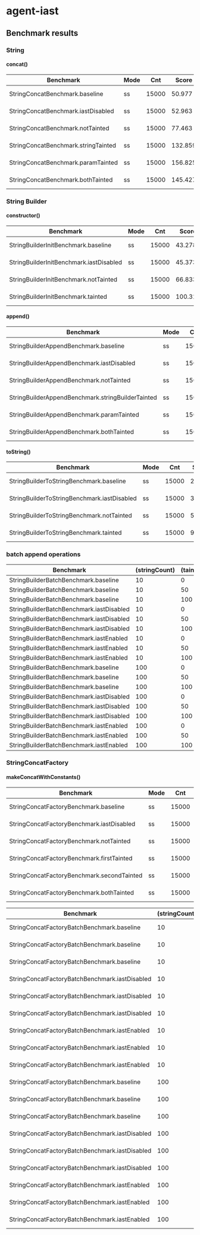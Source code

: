 # agent-iast

## Benchmark results

### String

#### concat()

| Benchmark                           | Mode | Cnt   | Score   | Error   | Units |
|-------------------------------------|------|-------|---------|---------|-------|
| StringConcatBenchmark.baseline      | ss   | 15000 |  50.977 | ± 1.561 | ns/op |
| StringConcatBenchmark.iastDisabled  | ss   | 15000 |  52.963 | ± 0.748 | ns/op |
| StringConcatBenchmark.notTainted    | ss   | 15000 |  77.463 | ± 0.990 | ns/op |
| StringConcatBenchmark.stringTainted | ss   | 15000 | 132.859 | ± 3.565 | ns/op |
| StringConcatBenchmark.paramTainted  | ss   | 15000 | 156.825 | ± 4.530 | ns/op |
| StringConcatBenchmark.bothTainted   | ss   | 15000 | 145.427 | ± 3.138 | ns/op |

### String Builder

#### constructor()

| Benchmark                               | Mode | Cnt   | Score   | Error   | Units |
|-----------------------------------------|------|-------|---------|---------|-------|
| StringBuilderInitBenchmark.baseline     | ss   | 15000 | 43.278  | ± 0.666 | ns/op |
| StringBuilderInitBenchmark.iastDisabled | ss   | 15000 | 45.373  | ± 2.391 | ns/op |
| StringBuilderInitBenchmark.notTainted   | ss   | 15000 | 66.833  | ± 1.292 | ns/op |
| StringBuilderInitBenchmark.tainted      | ss   | 15000 | 100.316 | ± 2.767 | ns/op |

#### append()

| Benchmark                                         | Mode | Cnt   | Score   | Error   | Units |
|---------------------------------------------------|------|-------|---------|---------|-------|
| StringBuilderAppendBenchmark.baseline             | ss   | 15000 |  50.261 | ± 2.212 | ns/op |
| StringBuilderAppendBenchmark.iastDisabled         | ss   | 15000 |  52.746 | ± 0.567 | ns/op |
| StringBuilderAppendBenchmark.notTainted           | ss   | 15000 |  90.821 | ± 2.245 | ns/op |
| StringBuilderAppendBenchmark.stringBuilderTainted | ss   | 15000 |  79.958 | ± 2.289 | ns/op |
| StringBuilderAppendBenchmark.paramTainted         | ss   | 15000 | 116.093 | ± 3.961 | ns/op |
| StringBuilderAppendBenchmark.bothTainted          | ss   | 15000 | 107.229 | ± 4.275 | ns/op |

#### toString()

| Benchmark                                   | Mode | Cnt   | Score  | Error   | Units |
|---------------------------------------------|------|-------|--------|---------|-------|
| StringBuilderToStringBenchmark.baseline     | ss   | 15000 | 29.817 | ± 2.493 | ns/op |
| StringBuilderToStringBenchmark.iastDisabled | ss   | 15000 | 30.570 | ± 1.794 | ns/op |
| StringBuilderToStringBenchmark.notTainted   | ss   | 15000 | 57.370 | ± 1.333 | ns/op |
| StringBuilderToStringBenchmark.tainted      | ss   | 15000 | 92.077 | ± 1.775 | ns/op |

### batch append operations

| Benchmark                                 | (stringCount) | (taintedPct) | Mode | Cnt   | Score | Error | Units |
|-------------------------------------------|---------------|--------------|------|-------|-------|-------|-------|
| StringBuilderBatchBenchmark.baseline      | 10            | 0            | ss   | 15000 | 0.348 | 0.009 | us/op |
| StringBuilderBatchBenchmark.baseline      | 10            | 50           | ss   | 15000 | 0.317 | 0.009 | us/op |
| StringBuilderBatchBenchmark.baseline      | 10            | 100          | ss   | 15000 | 0.355 | 0.010 | us/op |
| StringBuilderBatchBenchmark.iastDisabled  | 10            | 0            | ss   | 15000 | 0.355 | 0.009 | us/op |
| StringBuilderBatchBenchmark.iastDisabled  | 10            | 50           | ss   | 15000 | 0.344 | 0.008 | us/op |
| StringBuilderBatchBenchmark.iastDisabled  | 10            | 100          | ss   | 15000 | 0.370 | 0.013 | us/op |
| StringBuilderBatchBenchmark.iastEnabled   | 10            | 0            | ss   | 15000 | 0.551 | 0.014 | us/op |
| StringBuilderBatchBenchmark.iastEnabled   | 10            | 50           | ss   | 15000 | 0.794 | 0.014 | us/op |
| StringBuilderBatchBenchmark.iastEnabled   | 10            | 100          | ss   | 15000 | 0.900 | 0.014 | us/op |
| StringBuilderBatchBenchmark.baseline      | 100           | 0            | ss   | 15000 | 2.508 | 0.025 | us/op |                                                                
| StringBuilderBatchBenchmark.baseline      | 100           | 50           | ss   | 15000 | 2.419 | 0.019 | us/op |                                                                
| StringBuilderBatchBenchmark.baseline      | 100           | 100          | ss   | 15000 | 2.499 | 0.026 | us/op |  
| StringBuilderBatchBenchmark.iastDisabled  | 100           | 0            | ss   | 15000 | 2.499 | 0.023 | us/op |
| StringBuilderBatchBenchmark.iastDisabled  | 100           | 50           | ss   | 15000 | 2.608 | 0.180 | us/op |
| StringBuilderBatchBenchmark.iastDisabled  | 100           | 100          | ss   | 15000 | 2.596 | 0.201 | us/op |
| StringBuilderBatchBenchmark.iastEnabled   | 100           | 0            | ss   | 15000 | 3.426 | 0.028 | us/op |
| StringBuilderBatchBenchmark.iastEnabled   | 100           | 50           | ss   | 15000 | 6.676 | 0.275 | us/op |
| StringBuilderBatchBenchmark.iastEnabled   | 100           | 100          | ss   | 15000 | 7.539 | 0.164 | us/op |

### StringConcatFactory

#### makeConcatWithConstants()

| Benchmark                                  | Mode | Cnt   | Score   | Error   | Units |
|--------------------------------------------|------|-------|---------|---------|-------|
| StringConcatFactoryBenchmark.baseline      | ss   | 15000 | 43.840  | ± 2.497 | ns/op |
| StringConcatFactoryBenchmark.iastDisabled  | ss   | 15000 | 49.183  | ± 1.504 | ns/op |
| StringConcatFactoryBenchmark.notTainted    | ss   | 15000 | 81.634  | ± 3.864 | ns/op |
| StringConcatFactoryBenchmark.firstTainted  | ss   | 15000 | 235.579 | ± 6.860 | ns/op |
| StringConcatFactoryBenchmark.secondTainted | ss   | 15000 | 212.314 | ± 8.576 | ns/op |
| StringConcatFactoryBenchmark.bothTainted   | ss   | 15000 | 272.908 | ± 8.209 | ns/op |

| Benchmark                                      | (stringCount) | (taintedPct) | Mode | Cnt   | Score | Error   | Units |
|------------------------------------------------|---------------|--------------|------|-------|-------|---------|-------|
| StringConcatFactoryBatchBenchmark.baseline     |  10           |   0          | ss   | 15000 | 0.501 | ± 0.050 | us/op |
| StringConcatFactoryBatchBenchmark.baseline     |  10           |  50          | ss   | 15000 | 0.442 | ± 0.008 | us/op |
| StringConcatFactoryBatchBenchmark.baseline     |  10           | 100          | ss   | 15000 | 0.548 | ± 0.012 | us/op |
| StringConcatFactoryBatchBenchmark.iastDisabled |  10           |   0          | ss   | 15000 | 0.558 | ± 0.012 | us/op |
| StringConcatFactoryBatchBenchmark.iastDisabled |  10           |  50          | ss   | 15000 | 0.526 | ± 0.011 | us/op |
| StringConcatFactoryBatchBenchmark.iastDisabled |  10           | 100          | ss   | 15000 | 0.553 | ± 0.011 | us/op |
| StringConcatFactoryBatchBenchmark.iastEnabled  |  10           |   0          | ss   | 15000 | 0.580 | ± 0.011 | us/op |
| StringConcatFactoryBatchBenchmark.iastEnabled  |  10           |  50          | ss   | 15000 | 0.940 | ± 0.015 | us/op |
| StringConcatFactoryBatchBenchmark.iastEnabled  |  10           | 100          | ss   | 15000 | 0.979 | ± 0.013 | us/op |
| StringConcatFactoryBatchBenchmark.baseline     | 100           |   0          | ss   | 15000 | 3.420 | ± 0.033 | us/op |
| StringConcatFactoryBatchBenchmark.baseline     | 100           |  50          | ss   | 15000 | 3.538 | ± 0.038 | us/op |
| StringConcatFactoryBatchBenchmark.baseline     | 100           | 100          | ss   | 15000 | 3.416 | ± 0.035 | us/op |
| StringConcatFactoryBatchBenchmark.iastDisabled | 100           |   0          | ss   | 15000 | 3.453 | ± 0.033 | us/op |
| StringConcatFactoryBatchBenchmark.iastDisabled | 100           |  50          | ss   | 15000 | 3.393 | ± 0.032 | us/op |
| StringConcatFactoryBatchBenchmark.iastDisabled | 100           | 100          | ss   | 15000 | 3.460 | ± 0.034 | us/op |
| StringConcatFactoryBatchBenchmark.iastEnabled  | 100           |   0          | ss   | 15000 | 4.096 | ± 0.167 | us/op |
| StringConcatFactoryBatchBenchmark.iastEnabled  | 100           |  50          | ss   | 15000 | 6.170 | ± 0.062 | us/op |
| StringConcatFactoryBatchBenchmark.iastEnabled  | 100           | 100          | ss   | 15000 | 7.436 | ± 0.069 | us/op |
